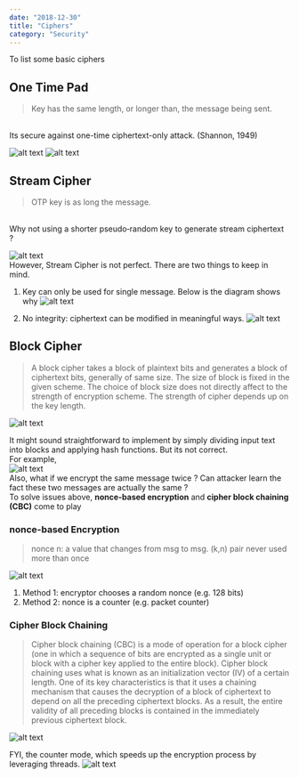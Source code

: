 ```yaml
---
date: "2018-12-30"
title: "Ciphers"
category: "Security"
---
```

To list some basic ciphers 
## One Time Pad
> Key has the same length, or longer than, the message being sent.
<br />
Its secure against one-time ciphertext-only attack. (Shannon, 1949)

![alt text](https://storage.googleapis.com/warrenlee/myBlog/ciphers/OTP-diagram.jpg)
![alt text](https://storage.googleapis.com/warrenlee/myBlog/ciphers/OTP-math.jpg)


## Stream Cipher
> OTP key is as long the message. 
<br />
Why not using a shorter pseudo‐random key to generate stream ciphertext ?

![alt text](https://storage.googleapis.com/warrenlee/myBlog/ciphers/stream-cipher-diagram.jpg)
<br />
However,
Stream Cipher is not perfect. There are two things to keep in mind.
1. Key can only be used for single message.
Below is the diagram shows why
![alt text](https://storage.googleapis.com/warrenlee/myBlog/ciphers/stream-cipher-attack-1.jpg)

2. No integrity: ciphertext can be modified in meaningful ways.
![alt text](https://storage.googleapis.com/warrenlee/myBlog/ciphers/stream-cipher-attack-2.jpg)

## Block Cipher
> A block cipher takes a block of plaintext bits and generates a block of ciphertext bits, generally of same size. The size of block is fixed in the given scheme. The choice of block size does not directly affect to the strength of encryption scheme. The strength of cipher depends up on the key length.

![alt text](https://storage.googleapis.com/warrenlee/myBlog/ciphers/block-cipher-idea.jpg)

It might sound straightforward to implement by simply dividing input text into blocks and applying hash functions.
But its not correct.
<br />
For example,
<br />
![alt text](https://storage.googleapis.com/warrenlee/myBlog/ciphers/example-ecb.jpg)
<br />
Also,
what if we encrypt the same message twice ? Can attacker learn the fact these two messages are actually the same ?
<br />
To solve issues above, <b>nonce-based encryption</b> and <b>cipher block chaining (CBC)</b> come to play 

### nonce-based Encryption
> nonce n: a value that changes from msg to msg. (k,n) pair never used more than once

![alt text](https://storage.googleapis.com/warrenlee/myBlog/ciphers/nonce-based-encryption.jpg)
1. Method 1: encryptor chooses a random nonce (e.g. 128 bits)
2. Method 2: nonce is a counter (e.g. packet counter)

### Cipher Block Chaining
> Cipher block chaining (CBC) is a mode of operation for a block cipher (one in which a sequence of bits are encrypted as a single unit or block with a cipher key applied to the entire block). Cipher block chaining uses what is known as an initialization vector (IV) of a certain length. One of its key characteristics is that it uses a chaining mechanism that causes the decryption of a block of ciphertext to depend on all the preceding ciphertext blocks. As a result, the entire validity of all preceding blocks is contained in the immediately previous ciphertext block.

![alt text](https://storage.googleapis.com/warrenlee/myBlog/ciphers/CBC-diagram.jpg)

FYI, the counter mode, which speeds up the encryption process by 
leveraging threads.
![alt text](https://storage.googleapis.com/warrenlee/myBlog/ciphers/CTR-diagram.jpg)
